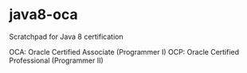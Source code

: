# java8-oca
Scratchpad for Java 8 certification

OCA: Oracle Certified Associate		(Programmer I)
OCP: Oracle Certified Professional	(Programmer II)
